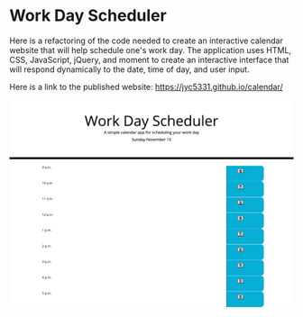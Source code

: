 # Work Day Scheduler

Here is a refactoring of the code needed to create an interactive calendar website that will help schedule one's work day. The application uses HTML, CSS, JavaScript, jQuery, and moment to create an interactive interface that will respond dynamically to the date, time of day, and user input. 

Here is a link to the published website: https://jyc5331.github.io/calendar/

![calendar-screenshot](Develop/calendar-screenshot.png)